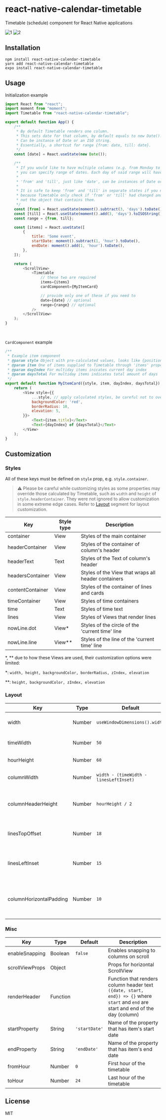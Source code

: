 # react-native-calendar-timetable

Timetable (schedule) component for React Native applications

![1](https://user-images.githubusercontent.com/23461412/145890144-07eff339-0658-41f2-8318-dbaa502db103.png)
![2](https://user-images.githubusercontent.com/23461412/145890153-13b72083-b530-4af7-9c20-7093cddbca14.png)



## Installation

```shell
npm install react-native-calendar-timetable
yarn add react-native-calendar-timetable
expo install react-native-calendar-timetable
```

## Usage

Initialization example

```js
import React from "react";
import moment from "moment";
import Timetable from "react-native-calendar-timetable";

export default function App() {
    /**
     * By default Timetable renders one column.
     * This sets date for that column, by default equals to new Date().
     * Can be instance of Date or an ISO string.
     * Essentially, a shortcut for range {from: date, till: date}.
     */
    const [date] = React.useState(new Date());

    /**
     * If you would like to have multiple columns (e.g. from Monday to Sunday),
     * you can specify range of dates. Each day of said range will have its own column.
     *
     * 'from' and 'till', just like 'date', can be instances of Date or an ISO strings.
     *
     * It is safe to keep 'from' and 'till' in separate states if you need to
     * because Timetable only check if 'from' or 'till' had changed and
     * not the object that contains them.
     */
    const [from] = React.useState(moment().subtract(3, 'days').toDate());
    const [till] = React.useState(moment().add(3, 'days').toISOString());
    const range = {from, till};

    const [items] = React.useState([
        {
            title: 'Some event',
            startDate: moment().subtract(1, 'hour').toDate(),
            endDate: moment().add(1, 'hour').toDate(),
        },
    ]);

    return (
        <ScrollView>
            <Timetable
                // these two are required
                items={items}
                cardComponent={MyItemCard}

                // provide only one of these if you need to
                date={date} // optional
                range={range} // optional
            />
        </ScrollView>
    );
}
```
<br/>

`CardComponent` example

```js
/**
 * Example item component
 * @param style Object with pre-calculated values, looks like {position: 'absolute', zIndex: 3, width: Number, height: Number, top: Number, left: Number}
 * @param item One of items supplied to Timetable through 'items' property
 * @param dayIndex For multiday items inicates current day index
 * @param daysTotal For multiday items indicates total amount of days
 */
export default function MyItemCard({style, item, dayIndex, daysTotal}) {
    return (
        <View style={{
            ...style, // apply calculated styles, be careful not to override these accidentally (unless you know what you are doing)
            backgroundColor: 'red',
            borderRadius: 10,
            elevation: 5,
        }}>
            <Text>{item.title}</Text>
            <Text>{dayIndex} of {daysTotal}</Text>
        </View>
    );
}
```

## Customization

### Styles

All of these keys must be defined on `style` prop, e.g. `style.container`.

> :warning: Please be careful while customizing styles as some properties may override those calculated by Timetable, such as `width` and `height` of `style.headerContainer`.
> They were not ignored to allow customization in some extreme edge cases.
> Refer to [Layout](#layout) segment for layout customization.

| Key | Style type | Description |
|---|---|---|
| container | View | Styles of the main container |
| headerContainer | View | Styles of the container of column's header |
| headerText | Text | Styles of the Text of column's header |
| headersContainer | View | Styles of the View that wraps all header containers |
| contentContainer | View | Styles of the container of lines and cards |
| timeContainer | View | Styles of time containers |
| time | Text | Styles of time text |
| lines | View | Styles of Views that render lines |
| nowLine.dot | View* | Styles of the circle of the 'current time' line |
| nowLine.line | View** | Styles of the line of the 'current time' line |

\*, \*\* due to how these Views are used, their customization options were limited:

\*: `width, height, backgroundColor, borderRadius, zIndex, elevation`

\*\*: `height, backgroundColor, zIndex, elevation`

### Layout

| Key | Type | Default | Description |
|---|---|---|---|
| width | Number | `useWindowDimensions().width` | Width of whole component
| timeWidth | Number | `50` | Width of time containers
| hourHeight | Number | `60` | Height of hour row
| columnWidth | Number | `width - (timeWidth - linesLeftInset)` | Width of day columns
| columnHeaderHeight | Number | `hourHeight / 2` | Height of the container of column's header
| linesTopOffset | Number | `18` | How far the lines are from top border
| linesLeftInset | Number | `15` | How far the lines are moved left from time's right border
| columnHorizontalPadding | Number | `10` | Space between column borders and column cards

### Misc

| Key | Type | Default | Description |
|---|---|---|---|
| enableSnapping | Boolean | `false` | Enables snapping to columns on scroll |
| scrollViewProps | Object |  | Props for horizontal ScrollView |
| renderHeader | Function |  | Function that renders column header text `({date, start, end}) => {}` where `start` and `end` are start and end of the day (column)
| startProperty | String | `'startDate'` | Name of the property that has item's start date |
| endProperty | String | `'endDate'` | Name of the property that has item's end date |
| fromHour | Number | `0` | First hour of the timetable |
| toHour | Number | `24` | Last hour of the timetable |

## License

MIT
